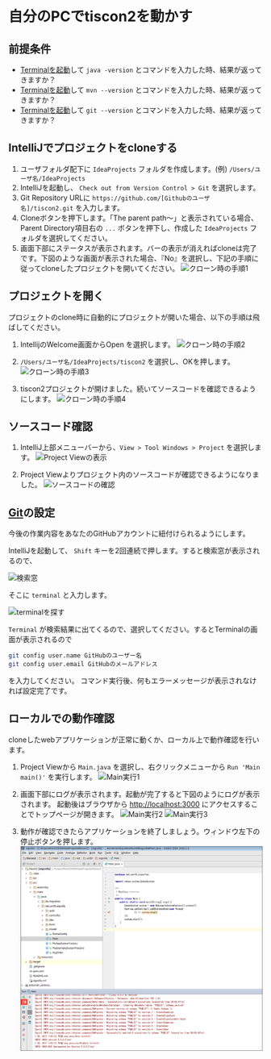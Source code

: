 # 自分のPCでtiscon2を動かす

## 前提条件

* [Terminalを起動](tipsForMac.md#terminalの起動方法)して `java -version` とコマンドを入力した時、結果が返ってきますか？
* [Terminalを起動](tipsForMac.md#terminalの起動方法)して `mvn --version` とコマンドを入力した時、結果が返ってきますか？
* [Terminalを起動](tipsForMac.md#terminalの起動方法)して `git --version` とコマンドを入力した時、結果が返ってきますか？

## IntelliJでプロジェクトをcloneする

1. ユーザフォルダ配下に `IdeaProjects` フォルダを作成します。(例) `/Users/ユーザ名/IdeaProjects`
1. IntelliJを起動し、 `Check out from Version Control > Git` を選択します。
1. Git Repository URLに `https://github.com/[Githubのユーザ名]/tiscon2.git` を入力します。
1. Cloneボタンを押下します。「The parent path～」と表示されている場合、Parent Directory項目右の `...` ボタンを押下し、作成した `IdeaProjects` フォルダを選択してください。
1. 画面下部にステータスが表示されます。バーの表示が消えればcloneは完了です。下図のような画面が表示された場合、『No』を選択し、下記の手順に従ってcloneしたプロジェクトを開いてください。
![クローン時の手順1](image/clone1.png)

## プロジェクトを開く

プロジェクトのclone時に自動的にプロジェクトが開いた場合、以下の手順は飛ばしてください。

1. IntellijのWelcome画面からOpen を選択します。
![クローン時の手順2](image/clone2.png)

1. `/Users/ユーザ名/IdeaProjects/tiscon2` を選択し、OKを押します。
![クローン時の手順3](image/clone3.png)

1. tiscon2プロジェクトが開けました。続いてソースコードを確認できるようにします。
![クローン時の手順4](image/clone4.png)

## ソースコード確認

1. IntelliJ上部メニューバーから、`View > Tool Windows > Project` を選択します。
![Project Viewの表示](image/source_code_check1.png)

1. Project Viewよりプロジェクト内のソースコードが確認できるようになりました。
![ソースコードの確認](image/source_code_check2.png)

## [Git](https://git-scm.com/)の設定

今後の作業内容をあなたのGitHubアカウントに紐付けられるようにします。

IntelliJを起動して、 `Shift` キーを2回連続で押します。すると検索窓が表示されるので、

![検索窓](image/install_intellij_add_git_config_1.png)

そこに `terminal` と入力します。

![terminalを探す](image/install_intellij_add_git_config_2.png)

`Terminal` が検索結果に出てくるので、選択してください。するとTerminalの画面が表示されるので
```sh
git config user.name GitHubのユーザー名
git config user.email GitHubのメールアドレス
```
を入力してください。
コマンド実行後、何もエラーメッセージが表示されなければ設定完了です。


## ローカルでの動作確認
cloneしたwebアプリケーションが正常に動くか、ローカル上で動作確認を行います。

1. Project Viewから `Main.java` を選択し、右クリックメニューから `Run 'Main main()'` を実行します。
![Main実行1](image/operation_run_main.png)

1. 画面下部にログが表示されます。起動が完了すると下図のようにログが表示されます。
起動後はブラウザから [http://localhost:3000](http://localhost:3000) にアクセスすることでトップページが開きます。
![Main実行2](image/operation_run_main2.png)
![Main実行3](image/operation_run_main3.png)

1. 動作が確認できたらアプリケーションを終了しましょう。ウィンドウ左下の停止ボタンを押します。
![Main実行4](image/operation_run_main4.png)
